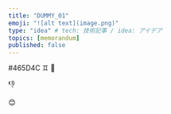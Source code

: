 ```yaml
---
title: "DUMMY_01"
emoji: "![alt text](image.png)"
type: "idea" # tech: 技術記事 / idea: アイデア
topics: [memorandum]
published: false
---
```

#465D4C
♊
💯

:-1:

:blush:

